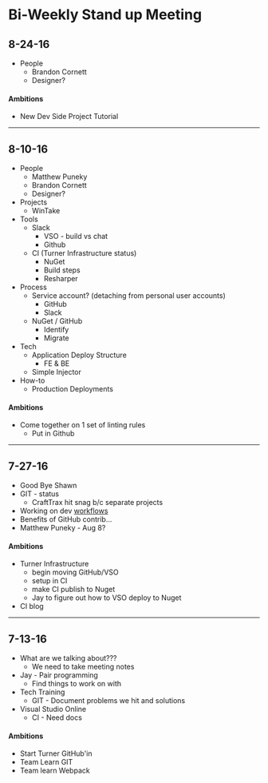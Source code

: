 # Bi-Weekly Stand up Meeting

## 8-24-16

* People
    * Brandon Cornett
    * Designer?

#### Ambitions

* New Dev Side Project Tutorial

--------------

## 8-10-16

* People
    * Matthew Puneky
    * Brandon Cornett
    * Designer?
* Projects
    * WinTake
* Tools
    * Slack
        * VSO - build vs chat
        * Github
    * CI (Turner Infrastructure status)
        * NuGet
        * Build steps
        * Resharper
* Process
    * Service account? (detaching from personal user accounts)
        * GitHub
        * Slack
    * NuGet / GitHub
        * Identify
        * Migrate
* Tech
    * Application Deploy Structure
        * FE & BE
    * Simple Injector
* How-to
    * Production Deployments

#### Ambitions

* Come together on 1 set of linting rules
    * Put in Github

--------------

## 7-27-16

* Good Bye Shawn
* GIT - status
  * CraftTrax hit snag b/c separate projects
* Working on dev [workflows](https://github.com/turner-industries/dev-dept)
* Benefits of GitHub contrib...
* Matthew Puneky - Aug 8?

#### Ambitions

* Turner Infrastructure
  * begin moving GitHub/VSO
  * setup in CI
  * make CI publish to Nuget
  * Jay to figure out how to VSO deploy to Nuget
* CI blog

-----------

## 7-13-16

* What are we talking about???
    * We need to take meeting notes
* Jay - Pair programming
    * Find things to work on with
* Tech Training
    * GIT - Document problems we hit and solutions
* Visual Studio Online
    * CI - Need docs

#### Ambitions

* Start Turner GitHub'in
* Team Learn GIT
* Team learn Webpack
